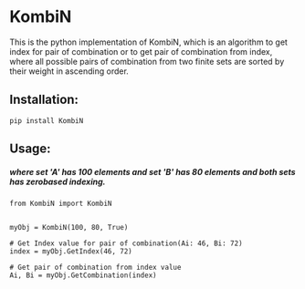 # KombiN
This is the python implementation of KombiN, which is an algorithm to get index for pair of combination or to get pair of combination from index, where all possible pairs of combination from two finite sets are sorted by their weight in ascending order.

## Installation:
````
pip install KombiN
````

## Usage:
##### *where set 'A' has 100 elements and set 'B' has 80 elements and both sets has zerobased indexing*.
````
from KombiN import KombiN


myObj = KombiN(100, 80, True)

# Get Index value for pair of combination(Ai: 46, Bi: 72)
index = myObj.GetIndex(46, 72)

# Get pair of combination from index value
Ai, Bi = myObj.GetCombination(index)

````
